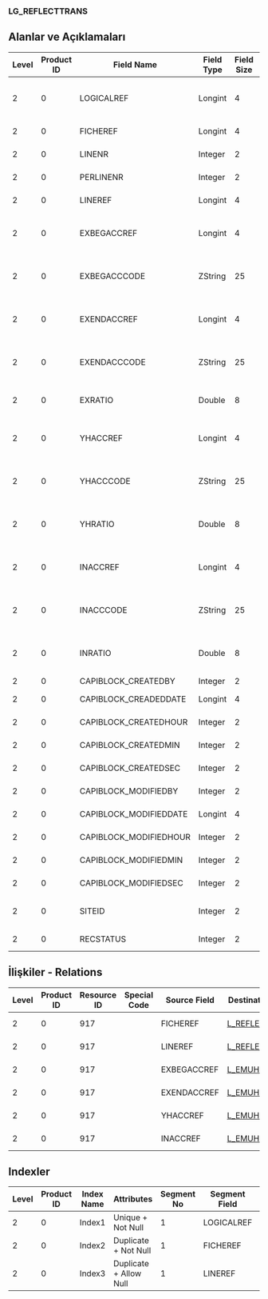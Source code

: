 ### LG_REFLECTTRANS

## Alanlar ve Açıklamaları

**Level**|**Product ID**|**Field Name**|**Field Type**|**Field Size**|**Field Offset**|**Türkçe Açıklama**|**Expression**
-----|-----|-----|-----|-----|-----|-----|-----
2|0|LOGICALREF|Longint|4|0|Yansıtma hareketi log. ref.|Reflection Transaction Logical Reference
2|0|FICHEREF|Longint|4|4|Yansıtma ref.|Reflection Reference
2|0|LINENR|Integer|2|8|Satır Numarası|Line Number
2|0|PERLINENR|Integer|2|10|Üst satır num.|Parent Line Number
2|0|LINEREF|Longint|4|12|Üst satır ref.|Parent Line Reference
2|0|EXBEGACCREF|Longint|4|16||Beginning Outgoing Account Reference
2|0|EXBEGACCCODE|ZString|25|20||Beginning Outgoing Account Code
2|0|EXENDACCREF|Longint|4|45||Ending Outgoing Account Reference
2|0|EXENDACCCODE|ZString|25|49||Ending Outgoing Account Code
2|0|EXRATIO|Double|8|74|Çıkış hesabı oranı|Outgoing Account Rate
2|0|YHACCREF|Longint|4|82|Çıkış yansıtma hesabı ref.|Outgoing Reflection Account Reference
2|0|YHACCCODE|ZString|25|86|Çıkış yansıtma hesabı kodu|Outgoing Reflection Account Code
2|0|YHRATIO|Double|8|111|Çıkış yansıtma hesabı oranı|Outgoing Reflection Account Rate
2|0|INACCREF|Longint|4|119|Yansıtma Hesabı Ref.|Income Reflection Account Reference
2|0|INACCCODE|ZString|25|123|Yansıtma Hesabı Kodu|Income Reflection Account Code
2|0|INRATIO|Double|8|148|Yansıtma Hesabı Oranı|Income Reflection Account Rate
2|0|CAPIBLOCK_CREATEDBY|Integer|2|156|Oluşturan|Created By
2|0|CAPIBLOCK_CREADEDDATE|Longint|4|158|Oluşturulma Tarihi|Created Date
2|0|CAPIBLOCK_CREATEDHOUR|Integer|2|162|Oluşturulma Saati|Created Hour
2|0|CAPIBLOCK_CREATEDMIN|Integer|2|164|Oluşturulma Dakikası|Created Minute
2|0|CAPIBLOCK_CREATEDSEC|Integer|2|166|Oluşturulma Saniyesi|Created Second
2|0|CAPIBLOCK_MODIFIEDBY|Integer|2|168|Değiştiren|Modified By
2|0|CAPIBLOCK_MODIFIEDDATE|Longint|4|170|Değiştirilme Tarihi|Modified Date
2|0|CAPIBLOCK_MODIFIEDHOUR|Integer|2|174|Değiştirilme Saati|Modified Hour
2|0|CAPIBLOCK_MODIFIEDMIN|Integer|2|176|Değiştirilme Dakikası|Modified Minute
2|0|CAPIBLOCK_MODIFIEDSEC|Integer|2|178|Değiştirilme Saniyesi|Modified Second
2|0|SITEID|Integer|2|180|Veri Merkezi|Data Processing Site
2|0|RECSTATUS|Integer|2|182|Kayıt Durumu|Record Status

## İlişkiler - Relations

**Level**|**Product ID**|**Resource ID**|**Special Code**|**Source Field**|**Destination Table**|**Destination Field**|**Relation Type**|**Extra Condition**
-----|-----|-----|-----|-----|-----|-----|-----|-----
2|0|917||FICHEREF|[L_REFLECT](../LG_REFLECT "L_REFLECT")|LOGICALREF|one-to-one|
2|0|917||LINEREF|[L_REFLECTTRANS](../LG_REFLECTTRANS "L_REFLECTTRANS")|LOGICALREF|one-to-one|
2|0|917||EXBEGACCREF|[L_EMUHACC](../LG_EMUHACC "L_EMUHACC")|LOGICALREF|one-to-one|
2|0|917||EXENDACCREF|[L_EMUHACC](../LG_EMUHACC "L_EMUHACC")|LOGICALREF|one-to-one|
2|0|917||YHACCREF|[L_EMUHACC](../LG_EMUHACC "L_EMUHACC")|LOGICALREF|one-to-one|
2|0|917||INACCREF|[L_EMUHACC](../LG_EMUHACC "L_EMUHACC")|LOGICALREF|one-to-one|

## Indexler

**Level**|**Product ID**|**Index Name**|**Attributes**|**Segment No**|**Segment Field**|**Sense**
-----|-----|-----|-----|-----|-----|-----
2|0|Index1|Unique + Not Null|1|LOGICALREF|Ascending
2|0|Index2|Duplicate + Not Null|1|FICHEREF|Ascending
2|0|Index3|Duplicate + Allow Null|1|LINEREF|Ascending
